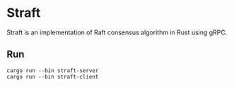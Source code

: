 # Straft

Straft is an implementation of Raft consensus algorithm in Rust using gRPC.

## Run

```shell
cargo run --bin straft-server
cargo run --bin straft-client
```
